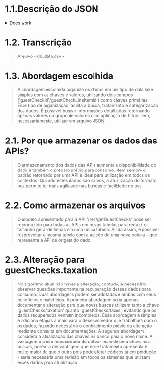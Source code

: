 # 1.1.Descrição do JSON
<details><summary>Does work</summary>

> curUTC
> locRef
> guestChecks
> guestChecks[0]
> guestChecks[0].guestCheckId
> guestChecks[0].chkNum
> guestChecks[0].opnBusDt
> guestChecks[0].opnUTC
> guestChecks[0].opnLcl
> guestChecks[0].clsdBusDt
> guestChecks[0].clsdUTC
> guestChecks[0].clsdLcl
> guestChecks[0].lastTransUTC
> guestChecks[0].lastTransLcl
> guestChecks[0].lastUpdatedUTC
> guestChecks[0].lastUpdatedLcl
> guestChecks[0].clsdFlag
> guestChecks[0].gstCnt
> guestChecks[0].subTtl
> guestChecks[0].nonTxblSlsTtl
> guestChecks[0].chkTtl
> guestChecks[0].dscTtl
> guestChecks[0].payTtl
> guestChecks[0].balDueTtl
> guestChecks[0].rvcNum
> guestChecks[0].otNum
> guestChecks[0].ocNum
> guestChecks[0].tblNum
> guestChecks[0].tblName
> guestChecks[0].empNum
> guestChecks[0].numSrvcRd
> guestChecks[0].numChkPrntd
> guestChecks[0].taxes
> guestChecks[0].taxes[0]
> guestChecks[0].taxes[0].taxNum
> guestChecks[0].taxes[0].txblSlsTtl
> guestChecks[0].taxes[0].taxCollTtl
> guestChecks[0].taxes[0].taxRate
> guestChecks[0].taxes[0].type
> guestChecks[0].detailLines
> guestChecks[0].detailLines[0]
> guestChecks[0].detailLines[0].guestCheckLineItemId
> guestChecks[0].detailLines[0].rvcNum
> guestChecks[0].detailLines[0].dtlOtNum
> guestChecks[0].detailLines[0].dtlOcNum
> guestChecks[0].detailLines[0].lineNum
> guestChecks[0].detailLines[0].dtlId
> guestChecks[0].detailLines[0].detailUTC
> guestChecks[0].detailLines[0].detailLcl
> guestChecks[0].detailLines[0].lastUpdateUTC
> guestChecks[0].detailLines[0].lastUpdateLcl
> guestChecks[0].detailLines[0].busDt
> guestChecks[0].detailLines[0].wsNum
> guestChecks[0].detailLines[0].dspTtl
> guestChecks[0].detailLines[0].dspQty
> guestChecks[0].detailLines[0].aggTtl
> guestChecks[0].detailLines[0].aggQty
> guestChecks[0].detailLines[0].chkEmpId
> guestChecks[0].detailLines[0].chkEmpNum
> guestChecks[0].detailLines[0].svcRndNum
> guestChecks[0].detailLines[0].seatNum
> guestChecks[0].detailLines[0].menuItem
> guestChecks[0].detailLines[0].menuItem.miNum
> guestChecks[0].detailLines[0].menuItem.modFlag
> guestChecks[0].detailLines[0].menuItem.inclTax
> guestChecks[0].detailLines[0].menuItem.activeTaxes
> guestChecks[0].detailLines[0].menuItem.prcLvl

</details>

# 1.2. Transcrição
> Arquivo <db_data.csv>

# 1.3. Abordagem escolhida
> A abordagem escolhida organiza os dados em um tipo de data lake simples com as chaves e valores, utilizando dois campos ('guestCheckId','guestCheckLineItemId') como chaves primárias.
> Esse tipo de organização facilita a busca, tratamento e categorização dos dados. É possível buscar informações detalhadas retornando apenas valores ou grupo de valores com aplicação de filtros sem, necessariamente, utilizar um arquivo JSON.


# 2.1. Por que armazenar os dados das APIs?
> O armazenamento dos dados das APIs aumenta a disponibilidade do dado e também o preparo prévio para consumo. Nem sempre o padrão retornado por uma API é ideal para utilização em todos os contextos. Quando estes dados são salvos, a atualização do formato nos permite ter mais agilidade nas buscas e facilidade no uso.

# 2.2. Como armazenar os arquivos
> O modelo apresentado para a API '/res/getGuestChecks' pode ser reproduzido para todas as APIs em novas tabelas para reduzir o tamanho geral de linhas em uma única tabela. Ainda assim, é possível reaproveitar a mesma tabela com a adição de uma nova coluna - que representa a API de origem do dado.

# 2.3. Alteração para guestChecks.taxation
> No algoritmo atual não haveria alteração, contudo, é necessário observar questões importante na recuperação desses dados para consumo.
> Duas abordagens podem ser adotadas e ambas com seus benefícios e malefícios.
> A primeira abordagem seria apenas documentar a alteração para que novas buscas utilizem tanto a chave 'guestChecks/taxation' quanto 'guestChecks/taxes', evitando que os dados recuperados venham incompletos. Essa abordagem é simples e adiciona etapas a mais para o desenvolvedor que trabalhará com o os dados, fazendo necessário o conhecimento prévio da alteração mediante consulta em documentações.
> A segunda abordagem considera a atualização das chaves no banco para o novo nome. A vantagem é a não necessidade de utilizar mais de uma chave nas buscas, porém a desvantagem que esse tratamento apresenta é muito maior do que o outro pois pode afetar códigos já em produção - seria necessária uma revisão em todos os sistemas que utilizam esses dados para atualização.